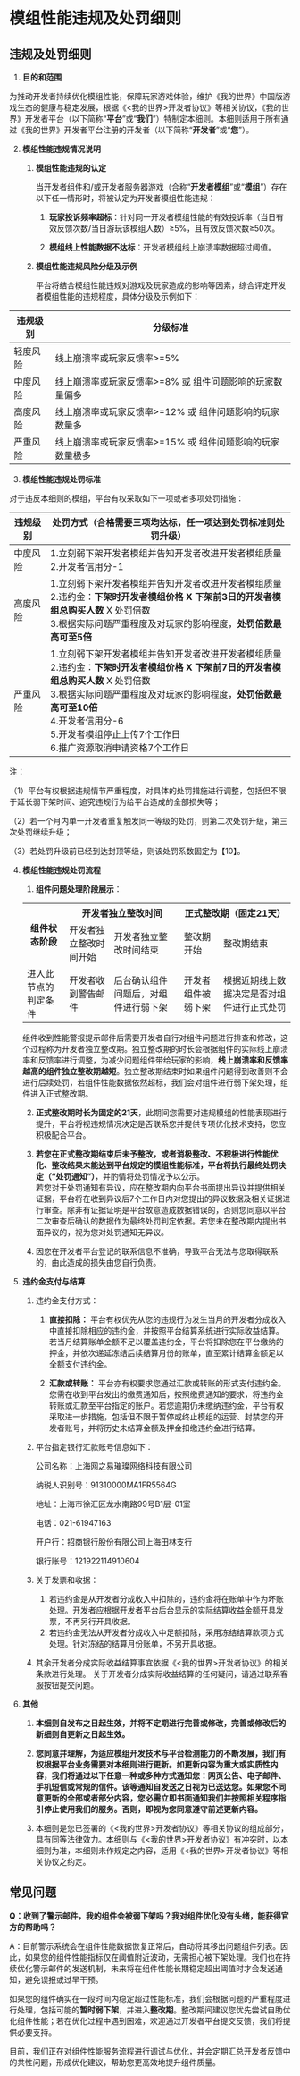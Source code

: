 # 模组性能违规及处罚细则

## 违规及处罚细则

1. **目的和范围**

为推动开发者持续优化模组性能，保障玩家游戏体验，维护《我的世界》中国版游戏生态的健康与稳定发展，根据《\<我的世界\>开发者协议》等相关协议，《我的世界》开发者平台（以下简称“**平台**”或“**我们**”）特制定本细则。本细则适用于所有通过《我的世界》开发者平台注册的开发者（以下简称“**开发者**”或“**您**”）。

2. **模组性能违规情况说明**

    1. **模组性能违规的认定**

        当开发者组件和/或开发者服务器游戏（合称“**开发者模组**”或“**模组**”）存在以下任一情形时，将被认定为开发者模组性能违规：

        1. **玩家投诉频率超标**：针对同一开发者模组性能的有效投诉率（当日有效反馈次数/当日游玩该模组人数）≥5%，且有效反馈次数≥50次。

        2. **模组线上性能数据不达标**：开发者模组线上崩溃率数据超过阈值。

    2. **模组性能违规风险分级及示例**

        平台将结合模组性能违规对游戏及玩家造成的影响等因素，综合评定开发者模组性能的违规程度，具体分级及示例如下：

| **违规级别** | **分级标准** |
| ---------------- | ------------------------------------------------------------ |
| 轻度风险         | 线上崩溃率或玩家反馈率>=5% |
| 中度风险         | 线上崩溃率或玩家反馈率>=8% 或 组件问题影响的玩家数量偏多 |
| 高度风险         | 线上崩溃率或玩家反馈率>=12% 或 组件问题影响的玩家数量多 |
| 严重风险         | 线上崩溃率或玩家反馈率>=15% 或 组件问题影响的玩家数量极多 |

3. **模组性能违规处罚标准**

对于违反本细则的模组，平台有权采取如下一项或者多项处罚措施：

| **违规级别** | **处罚方式（合格需要三项均达标，任一项达到处罚标准则处罚升级）**                 |
| ------------------ | ------------------------------------------------------------ |
| 中度风险           | 1.立刻弱下架开发者模组并告知开发者改进开发者模组质量<br />2.开发者信用分-1 |
| 高度风险           | 1.立刻弱下架开发者模组并告知开发者改进开发者模组质量<br />2.违约金：**下架时开发者模组价格 X 下架前3日的开发者模组总购买人数** X 处罚倍数<br />3.根据实际问题严重程度及对玩家的影响程度，**处罚倍数最高可至5倍** |
| 严重风险           | 1.立刻弱下架开发者模组并告知开发者改进开发者模组质量<br />2.违约金：**下架时开发者模组价格 X 下架前7日的开发者模组总购买人数** X 处罚倍数<br />3.根据实际问题严重程度及对玩家的影响程度，**处罚倍数最高可至10倍**<br />4.开发者信用分-6<br />5.开发者模组停止上传7个工作日<br />6.推广资源取消申请资格7个工作日 |

注：

（1）平台有权根据违规情节严重程度，对具体的处罚措施进行调整，包括但不限于延长弱下架时间、追究违规行为给平台造成的全部损失等；

（2）若一个月内单一开发者重复触发同一等级的处罚，则第二次处罚升级，第三次处罚继续升级；

（3）若处罚升级前已经到达封顶等级，则该处罚系数固定为【10】。

4. **模组性能违规处罚流程**

    1. **组件问题处理阶段展示**：
   <table>
     <tr>
       <th rowspan="2">组件状态阶段</th>
       <th colspan="2">开发者独立整改时间</th>
       <th colspan="2">正式整改期（固定21天）</th>
     </tr>
     <tr>
       <td>开发者独立整改时间开始</td>
       <td>开发者独立整改时间结束</td>
       <td>整改期开始</td>
       <td>整改期结束</td>
     </tr>
     <tr>
       <td>进入此节点的判定条件</td>
       <td>开发者收到警告邮件</td>
       <td>后台确认组件问题后，对组件进行弱下架</td>
       <td>开发者组件被弱下架</td>
       <td>根据近期线上数据决定是否对组件进行正式处罚</td>
     </tr>
   </table>

   组件收到性能警报提示邮件后需要开发者自行对组件问题进行排查和修改，这个过程称为开发者独立整改期。独立整改期的时长会根据组件的实际线上崩溃率和反馈率进行调整，为减少问题组件带给玩家的影响，**线上崩溃率和反馈率越高的组件独立整改期越短**。独立整改期结束时如果组件问题得到改善则不会进行后续处罚，若组件性能数据依然超标，我们会对组件进行弱下架处理，组件进入正式整改期。

    2. **正式整改期时长为固定的21天**，此期间您需要对违规模组的性能表现进行提升，平台将视违规情况决定是否联系您并提供专项优化技术支持，您应积极配合平台。

    3. **若您在正式整改期结束后未予整改，或者消极整改、不积极进行性能优化、整改结果未能达到平台规定的模组性能标准，平台将执行最终处罚决定（“处罚通知”）**，并酌情将处罚情况予以公示。  
   若您对于处罚通知有异议，应在整改期内向平台书面提出异议并提供相关证据，平台将在收到异议后7个工作日内对您提出的异议数据及相关证据进行审查。除非有证据证明是平台故意造成数据错误的，否则您同意以平台二次审查后确认的数据作为最终处罚判定依据。若您未在整改期内提出书面异议的，视为您对处罚通知无异议。

    4. 因您在开发者平台登记的联系信息不准确，导致平台无法与您取得联系的，由此造成的损失由您自行负责。
5. **违约金支付与结算**

    1. 违约金支付方式：

        1. **直接扣除：** 平台有权优先从您的违规行为发生当月的开发者分成收入中直接扣除相应的违约金，并按照平台结算系统进行实际收益结算。若当月结算账单金额不足以覆盖违约金，平台将扣除您在平台缴纳的押金，并依次递延冻结后续结算月份的账单，直至累计结算金额足以全额支付违约金。

        2. **汇款或转账：** 平台亦有权要求您通过汇款或转账的形式支付违约金。您需在收到平台发出的缴费通知后，按照缴费通知的要求，将违约金转账或汇款至平台指定的账户。若您逾期仍未缴纳违约金，平台有权采取进一步措施，包括但不限于暂停或终止模组的运营、封禁您的开发者账号，并将历史未结算金额及押金扣缴违约金进行结算。

    2. 平台指定银行汇款账号信息如下：

        公司名称：上海网之易璀璨网络科技有限公司

        纳税人识别号：91310000MA1FR5564G

        地址：上海市徐汇区龙水南路99号B1层-01室

        电话：021-61947163

        开户行：招商银行股份有限公司上海田林支行

        银行账号：121922114910604

    3. 关于发票和收据：

        1. 若违约金是从开发者分成收入中扣除的，违约金将在账单中作为坏账处理。开发者应根据开发者平台后台显示的实际结算收益金额开具发票，不再另行开具收据。
        2. 若违约金无法从开发者分成收入中足额扣除，采用冻结结算款项方式处理。针对冻结的结算月份账单，不另开具收据。

    4. 其余开发者分成实际收益结算事宜依据《\<我的世界\>开发者协议》的相关条款进行处理。 关于开发者分成实际收益结算的任何疑问，请通过联系客服按钮提交问题。

6. **其他**

    1. **本细则自发布之日起生效，并将不定期进行完善或修改，完善或修改后的新细则自更新之日起生效。**

    2. **您同意并理解，为适应模组开发技术与平台检测能力的不断发展，我们有权根据平台业务需要对本细则进行更新。如更新内容为重大或实质性内容，我们将通过以下任意一种或多种方式通知您：网页公告、电子邮件、手机短信或常规的信件。该等通知自发送之日视为已送达您。如果您不同意更新的全部或者部分内容，您必需立即书面通知我们并按照相关程序指引停止使用我们的服务。否则，即视为您同意遵守前述更新内容。**

    3. 本细则是您已签署的《\<我的世界\>开发者协议》等相关协议的组成部分，具有同等法律效力。本细则与《\<我的世界\>开发者协议》有冲突时，以本细则为准，本细则未作规定之内容，适用《\<我的世界\>开发者协议》等相关协议之约定。



## 常见问题

**Q：收到了警示邮件，我的组件会被弱下架吗？我对组件优化没有头绪，能获得官方的帮助吗？**



A：目前警示系统会在组件性能数据恢复正常后，自动将其移出问题组件列表。因此，如果您的组件性能指标仅在阈值附近波动，无需担心被下架处理。我们也在持续优化警示邮件的发送机制，未来将在组件性能长期稳定超出阈值时才会发送通知，避免误报或过早干预。



如果您的组件确实在一段时间内稳定超过性能标准，我们会根据问题的严重程度进行处理，包括可能的**暂时弱下架**，并进入**整改期**。整改期间建议您优先尝试自助优化组件性能；若在优化过程中遇到困难，欢迎通过开发者平台提交反馈，我们将提供必要支持。



目前，我们正在对组件性能服务流程进行调试与优化，并会定期汇总开发者反馈中的共性问题，形成优化建议，帮助您更高效地提升组件质量。
